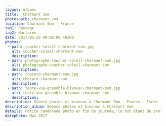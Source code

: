 ```yaml
---
layout: albums
title:  Charmant Som
photospath: charmant-som
location: Charmant Som - France
tag1: Paysage
tag2: Nocturne
date: 2017-05-26 00:00:00 +0200
photos:
 - path: coucher-soleil-charmant-som.jpg
   alt: coucher-soleil-charmant-som
   description:
 - path: photographe-coucher-soleil-charmant-som.jpg
   alt: photographe-coucher-soleil-charmant-som
   description:
 - path: chocard-charmant-som.jpg
   alt: chocard-charmant-som
   description:
 - path: tente-vue-grenoble-bivouac-charmant-som.jpg
   alt: tente-vue-grenoble-bivouac-charmant-som
   description:
description: Séance photos et bivouac à Charmant Som - France - Isère - Grenoble - Photographies
description_album: Séance photos et bivouac à Charmant Som
details: Petite randonnée photo en fin de journée, le but étant de profiter du coucher de soleil depuis le sommet du Charmant Som. Objectif atteint, celui-ci fût vraiment beau avec un ciel splendide. Vient ensuite le bivouac pendant lequel j'ai pu réaliser quelques photos de ciels étoilé.
datephoto: Mai 2017
---
```


